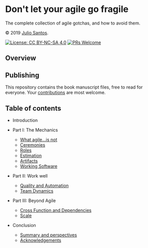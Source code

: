 # Don't let your agile go fragile

The complete collection of agile gotchas, and how to avoid them.

© 2019 [Julio Santos](http://github.com/julio).

[![License: CC BY-NC-SA 4.0](https://img.shields.io/badge/License-CC%20BY--NC--SA%204.0-blue.svg)](LICENSE)
[![PRs Welcome](https://img.shields.io/badge/PRs-welcome-brightgreen.svg)](CONTRIBUTING.md)

## Overview


## Publishing

This repository contains the book manuscript files, free to read for everyone. Your [contributions](CONTRIBUTING.md) are most welcome.

## Table of contents

* Introduction

* Part I: The Mechanics
  * [What agile...is not](manuscript/chapter01.md)
  * [Ceremonies](manuscript/chapter02.md)
  * [Roles](manuscript/chapter03.md)
  * [Estimation](manuscript/chapter04.md)
  * [Artifacts](manuscript/chapter05.md)
  * [Working Software](manuscript/chapter06.md)
* Part II: Work well
  * [Quality and Automation](manuscript/chapter07.md)
  * [Team Dynamics](manuscript/chapter08.md)
* Part III: Beyond Agile
  * [Cross Function and Dependencies](manuscript/chapter09.md)
  * [Scale](manuscript/chapter10.md)
* Conclusion
  * [Summary and perspectives](manuscript/concl01.md)
  * [Acknowledgements](manuscript/concl02.md)
